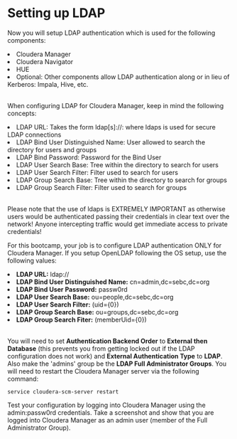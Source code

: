 # Setting up LDAP

Now you will setup LDAP authentication which is used for the following components:

<li>Cloudera Manager</li>
<li>Cloudera Navigator</li>
<li>HUE</li>
<li>Optional: Other components allow LDAP authentication along or in lieu of Kerberos: Impala, Hive, etc.</li>

<br/>

When configuring LDAP for Cloudera Manager, keep in mind the following concepts:

<li>LDAP URL: Takes the form ldap[s]://<LDAP_SERVER>:<PORT> where ldaps is used for secure LDAP connections</li>
<li>LDAP Bind User Distinguished Name: User allowed to search the directory for users and groups</li>
<li>LDAP Bind Password: Password for the Bind User</li>
<li>LDAP User Search Base: Tree within the directory to search for users</li>
<li>LDAP User Search Filter: Filter used to search for users</li>
<li>LDAP Group Search Base: Tree within the directory to search for groups</li>
<li>LDAP Group Search Filter: Filter used to search for groups</li>

<br/>

Please note that the use of ldaps is EXTREMELY IMPORTANT as otherwise users would be authenticated passing their credentials in clear text over the network! Anyone intercepting traffic would get immediate access to private credentials!

For this bootcamp, your job is to configure LDAP authentication ONLY for Cloudera Manager. If you setup OpenLDAP following the OS setup, use the following values:

<li><b>LDAP URL:</b> ldap://<LDAP_SERVER></li>
<li><b>LDAP Bind User Distinguished Name:</b> cn=admin,dc=sebc,dc=org</li>
<li><b>LDAP Bind User Password:</b> passw0rd</li>
<li><b>LDAP User Search Base:</b> ou=people,dc=sebc,dc=org</li>
<li><b>LDAP User Search Filter:</b> (uid={0})</li>
<li><b>LDAP Group Search Base:</b> ou=groups,dc=sebc,dc=org</li>
<li><b>LDAP Group Search Fiter:</b> (memberUid={0})</li>

<br/>

You will need to set <b>Authentication Backend Order</b> to <b>External then Database</b> (this prevents you from getting locked out if the LDAP configuration does not work) and <b>External Authentication Type</b> to <b>LDAP</b>. Also make the 'admins' group be the <b>LDAP Full Administrator Groups</b>. You will need to restart the Cloudera Manager server via the following command:

```
service cloudera-scm-server restart
```

Test your configuration by logging into Cloudera Manager using the admin:passw0rd credentials. Take a screenshot and show that you are logged into Cloudera Manager as an admin user (member of the Full Administrator Group).
